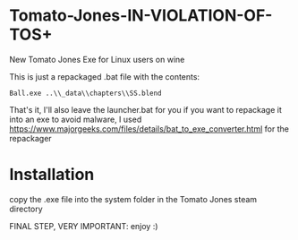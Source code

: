 # Tomato-Jones-IN-VIOLATION-OF-TOS+

New Tomato Jones Exe for Linux users on wine

This is just a repackaged .bat file with the contents:

    Ball.exe ..\\_data\\chapters\\SS.blend

That's it, I'll also leave the launcher.bat for you if you want to repackage it into an exe to avoid malware, I used https://www.majorgeeks.com/files/details/bat_to_exe_converter.html for the repackager

# Installation
copy the .exe file into the system folder in the Tomato Jones steam directory

FINAL STEP, VERY IMPORTANT: enjoy :)
